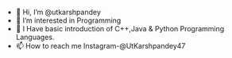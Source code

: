 - 👋 Hi, I’m @utkarshpandey
- 👀 I’m interested in Programming
- 🌱 I Have basic introduction of C++,Java  & Python Programming Languages.
- 📫 How to reach me Instagram-@UtKarshpandey47

<!---
utkarshpandey-koder/utkarshpandey-koder is a ✨ special ✨ repository because its `README.md` (this file) appears on your GitHub profile.
You can click the Preview link to take a look at your changes.
--->
